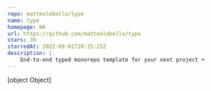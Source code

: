 ```yaml
---
repo: matteolobello/type
name: type
homepage: NA
url: https://github.com/matteolobello/type
stars: 39
starredAt: 2022-09-01T20:15:25Z
description: |-
    End-to-end typed monorepo template for your next project ⌨️
---
```


[object Object]
